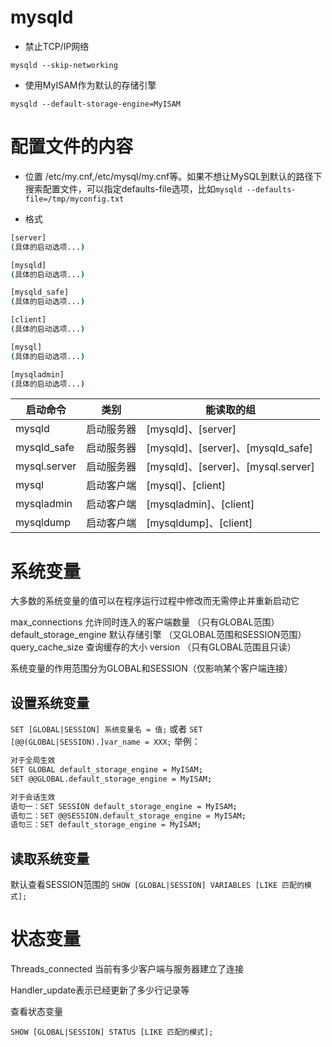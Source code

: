 # mysqld

- 禁止TCP/IP网络

`mysqld --skip-networking`

- 使用MyISAM作为默认的存储引擎

`mysqld --default-storage-engine=MyISAM`

# 配置文件的内容

- 位置 /etc/my.cnf,/etc/mysql/my.cnf等。如果不想让MySQL到默认的路径下搜索配置文件，可以指定defaults-file选项，比如`mysqld --defaults-file=/tmp/myconfig.txt`

- 格式

```sh
[server]
(具体的启动选项...)

[mysqld]
(具体的启动选项...)

[mysqld_safe]
(具体的启动选项...)

[client]
(具体的启动选项...)

[mysql]
(具体的启动选项...)

[mysqladmin]
(具体的启动选项...)
```

|启动命令|类别| 能读取的组|
|--|--|--|
|mysqld|启动服务器|[mysqld]、[server]|
|mysqld_safe|启动服务器|[mysqld]、[server]、[mysqld_safe]|
|mysql.server|启动服务器|[mysqld]、[server]、[mysql.server]|
|mysql|启动客户端|[mysql]、[client]|
|mysqladmin|启动客户端|[mysqladmin]、[client]|
|mysqldump|启动客户端|[mysqldump]、[client]|

# 系统变量

大多数的系统变量的值可以在程序运行过程中修改而无需停止并重新启动它

max_connections 允许同时连入的客户端数量 （只有GLOBAL范围）
default_storage_engine 默认存储引擎 （又GLOBAL范围和SESSION范围）
query_cache_size 查询缓存的大小
version （只有GLOBAL范围且只读）

系统变量的作用范围分为GLOBAL和SESSION（仅影响某个客户端连接）

## 设置系统变量

`SET [GLOBAL|SESSION] 系统变量名 = 值;` 或者 `SET [@@(GLOBAL|SESSION).]var_name = XXX;`
举例：
```sh
对于全局生效
SET GLOBAL default_storage_engine = MyISAM;
SET @@GLOBAL.default_storage_engine = MyISAM;

对于会话生效
语句一：SET SESSION default_storage_engine = MyISAM;
语句二：SET @@SESSION.default_storage_engine = MyISAM;
语句三：SET default_storage_engine = MyISAM;
```

## 读取系统变量
默认查看SESSION范围的
`SHOW [GLOBAL|SESSION] VARIABLES [LIKE 匹配的模式];`



# 状态变量

Threads_connected 当前有多少客户端与服务器建立了连接

Handler_update表示已经更新了多少行记录等

查看状态变量

`SHOW [GLOBAL|SESSION] STATUS [LIKE 匹配的模式];`